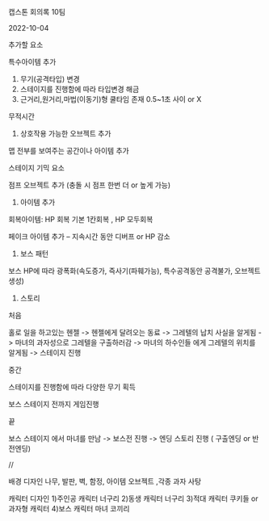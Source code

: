 ﻿캡스톤 회의록 10팀

2022-10-04

추가할 요소

특수아이템 추가

1. 무기(공격타입) 변경
1. 스테이지를 진행함에 따라 타입변경 해금
1. 근거리,원거리,마법(이동기)형 쿨타임 존재 0.5~1초 사이 or X

무적시간

1. 상호작용 가능한 오브젝트 추가

맵 전부를 보여주는 공간이나 아이템 추가

스테이지 기믹 요소

점프 오브젝트 추가 (충돌 시 점프 한번 더 or 높게 가능) 

1. 아이템 추가

회복아이템: HP 회복 기본 1칸회복 , HP 모두회복

페이크 아이템 추가 – 지속시간 동안 디버프 or HP 감소



1. 보스 패턴

보스 HP에 따라 광폭화(속도증가, 즉사기(파훼가능), 특수공격동안 공격불가, 오브젝트 생성)

1. 스토리 

처음

홀로 일을 하고있는 헨젤 -> 헨젤에게 달려오는 동료 -> 그레텔의 납치 사실을 알게됨 -> 마녀의 과자성으로 그레텔을 구출하러감 -> 마녀의 하수인들 에게 그레텔의 위치를 알게됨 -> 스테이지 진행

중간

스테이지를 진행함에 따라 다양한 무기 획득

보스 스테이지 전까지 게임진행

끝

보스 스테이지 에서 마녀를 만남 -> 보스전 진행 -> 엔딩 스토리 진행 ( 구출엔딩 or 반전엔딩)

//

배경 디자인
나무, 발판, 벽, 함정, 아이템 오브젝트 ,각종 과자 사탕

캐릭터 디자인
1)주인공 캐릭터 너구리
2)동생 캐릭터 너구리
3)적대 캐릭터 쿠키들 or 과자형 캐릭터 
4)보스 캐릭터 마녀 코끼리
